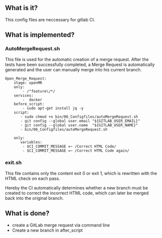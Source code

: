 ## What is it?
This config files are neccessary for gitlab CI.
## What is implemented?
### AutoMergeRequest.sh 
This file is used for the automatic creation of a merge request. 
After the tests have been successfully completed, a Merge Request is automatically generated and the user can manually merge into his current branch. 

	Open_Merge_Request:
		stage: openMR
		only:
			- /^feature\/*/
		services:
			-  docker
		before_script:
			- sudo apt-get install jq -y
		script:
		   - sudo chmod +x bin/06_Configfiles/autoMergeRequest.sh
		   - git config --global user.email "${GITLAB_USER_EMAIL}"
		   - git config --global user.name  "${GITLAB_USER_NAME}" 
		   - bin/06_Configfiles/autoMergeRequest.sh
		  
		only: 
		   variables:
			- $CI_COMMIT_MESSAGE =~ /Correct HTML Code/
            - $CI_COMMIT_MESSAGE =~ /Correct HTML Code again/
 




### exit.sh
This file contains only the content exit 0 or exit 1, which is rewritten with the HTML check on each pass. 

Hereby the CI automatically determines whether a new branch must be created to correct the incorrect HTML code, which can later be merged back into the original branch. 

## What is done?
- create a GitLab merge request via command line
- Create a new branch in after_script